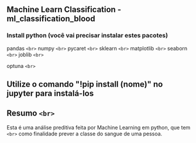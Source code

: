 ## Machine Learn Classification - ml_classification_blood

### Install python (você vai precisar instalar estes pacotes)

pandas `<br>`
numpy `<br>`
pycaret `<br>`
sklearn `<br>`
matplotlib `<br>`
seaborn `<br>`
joblib `<br>`

optuna `<br>`

## Utilize o comando "!pip install (nome)" no jupyter para instalá-los

## Resumo `<br>`

Esta é uma análise preditiva feita por Machine Learning em python, que tem `<br>`
como finalidade prever a classe do sangue de uma pessoa.

